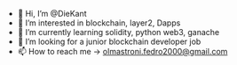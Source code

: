 - 👋 Hi, I’m @DieKant
- 👀 I’m interested in blockchain, layer2, Dapps
- 🌱 I’m currently learning solidity, python web3, ganache
- 💞️ I’m looking for a junior blockchain developer job
- 📫 How to reach me -> olmastroni.fedro2000@gmail.com

<!---
DieKant/DieKant is a ✨ special ✨ repository because its `README.md` (this file) appears on your GitHub profile.
You can click the Preview link to take a look at your changes.
--->
